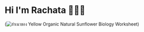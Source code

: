 # Hi I'm Rachata 🧜🏻‍♀️
(![สำเนาของ Yellow Organic Natural Sunflower Biology Worksheet](https://user-images.githubusercontent.com/101879000/159024622-81e6e266-93a6-4ee7-b266-20d70211a754.png))
